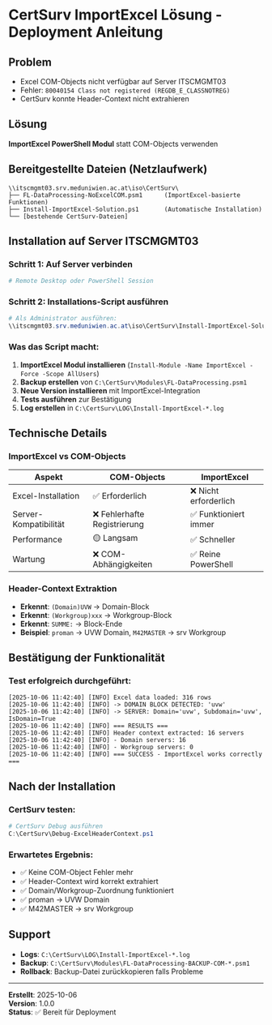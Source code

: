 # CertSurv ImportExcel Lösung - Deployment Anleitung

## Problem
- Excel COM-Objects nicht verfügbar auf Server ITSCMGMT03
- Fehler: `80040154 Class not registered (REGDB_E_CLASSNOTREG)`
- CertSurv konnte Header-Context nicht extrahieren

## Lösung
**ImportExcel PowerShell Modul** statt COM-Objects verwenden

## Bereitgestellte Dateien (Netzlaufwerk)
```
\\itscmgmt03.srv.meduniwien.ac.at\iso\CertSurv\
├── FL-DataProcessing-NoExcelCOM.psm1      (ImportExcel-basierte Funktionen)
├── Install-ImportExcel-Solution.ps1       (Automatische Installation)
└── [bestehende CertSurv-Dateien]
```

## Installation auf Server ITSCMGMT03

### Schritt 1: Auf Server verbinden
```powershell
# Remote Desktop oder PowerShell Session
```

### Schritt 2: Installations-Script ausführen
```powershell
# Als Administrator ausführen:
\\itscmgmt03.srv.meduniwien.ac.at\iso\CertSurv\Install-ImportExcel-Solution.ps1
```

### Was das Script macht:
1. **ImportExcel Modul installieren** (`Install-Module -Name ImportExcel -Force -Scope AllUsers`)
2. **Backup erstellen** von `C:\CertSurv\Modules\FL-DataProcessing.psm1`
3. **Neue Version installieren** mit ImportExcel-Integration
4. **Tests ausführen** zur Bestätigung
5. **Log erstellen** in `C:\CertSurv\LOG\Install-ImportExcel-*.log`

## Technische Details

### ImportExcel vs COM-Objects
| Aspekt | COM-Objects | ImportExcel |
|--------|-------------|-------------|
| Excel-Installation | ✅ Erforderlich | ❌ Nicht erforderlich |
| Server-Kompatibilität | ❌ Fehlerhafte Registrierung | ✅ Funktioniert immer |
| Performance | 🟡 Langsam | ✅ Schneller |
| Wartung | ❌ COM-Abhängigkeiten | ✅ Reine PowerShell |

### Header-Context Extraktion
- **Erkennt**: `(Domain)UVW` → Domain-Block
- **Erkennt**: `(Workgroup)xxx` → Workgroup-Block  
- **Erkennt**: `SUMME:` → Block-Ende
- **Beispiel**: `proman` → UVW Domain, `M42MASTER` → srv Workgroup

## Bestätigung der Funktionalität

### Test erfolgreich durchgeführt:
```
[2025-10-06 11:42:40] [INFO] Excel data loaded: 316 rows
[2025-10-06 11:42:40] [INFO] -> DOMAIN BLOCK DETECTED: 'uvw'
[2025-10-06 11:42:40] [INFO] -> SERVER: Domain='uvw', Subdomain='uvw', IsDomain=True
[2025-10-06 11:42:40] [INFO] === RESULTS ===
[2025-10-06 11:42:40] [INFO] Header context extracted: 16 servers
[2025-10-06 11:42:40] [INFO] - Domain servers: 16
[2025-10-06 11:42:40] [INFO] - Workgroup servers: 0
[2025-10-06 11:42:40] [INFO] === SUCCESS - ImportExcel works correctly ===
```

## Nach der Installation

### CertSurv testen:
```powershell
# CertSurv Debug ausführen
C:\CertSurv\Debug-ExcelHeaderContext.ps1
```

### Erwartetes Ergebnis:
- ✅ Keine COM-Object Fehler mehr
- ✅ Header-Context wird korrekt extrahiert
- ✅ Domain/Workgroup-Zuordnung funktioniert
- ✅ proman → UVW Domain
- ✅ M42MASTER → srv Workgroup

## Support
- **Logs**: `C:\CertSurv\LOG\Install-ImportExcel-*.log`
- **Backup**: `C:\CertSurv\Modules\FL-DataProcessing-BACKUP-COM-*.psm1`
- **Rollback**: Backup-Datei zurückkopieren falls Probleme

---
**Erstellt**: 2025-10-06  
**Version**: 1.0.0  
**Status**: ✅ Bereit für Deployment
